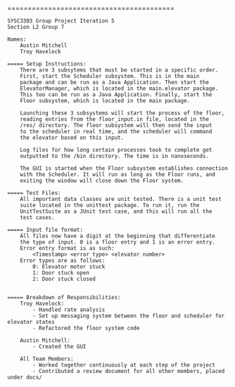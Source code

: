 =========================================
    
    SYSC3303 Group Project Iteration 5
    Section L2 Group 7
    
    Names:
        Austin Mitchell
        Troy Havelock

    ===== Setup Instructions:
        There are 3 subsytems that must be started in a specific order.
        First, start the Scheduler subsystem. This is in the main
        package and can be run as a Java Application. Then start the
        ElevatorManager, which is located in the main.elevator package.
        This too can be run as a Java Application. Finally, start the
        Floor subsystem, which is located in the main package.

        Launching these 3 subsystems will start the process of the floor,
        reading entries from the floor_input.in file, located in the
        /res/ directory. The floor subsystem will then send the input
        to the scheduler in real time, and the scheduler will command
        the elevator based on this input.
		
		Log files for how long certain processes took to complete get
		outputted to the /bin directory. The time is in nanoseconds.
		
		The GUI is started when the Floor subsystem establishes connection
		with the Scheduler. It will run as long as the Floor runs, and
		exiting the window will close down the Floor system.

    ===== Test Files:
        All important data classes are unit tested. There is a unit test
        suite located in the unittest package. To run it, run the 
        UnitTestSuite as a JUnit test case, and this will run all the
        test cases.
        
    ===== Input file format:
        All files now have a digit at the beginning that differentiate
        the type of input. 0 is a floor entry and 1 is an error entry.
        Error entry format is as such:
            <Timestamp> <error type> <elevator number>
        Error types are as follows:
            0: Elevator motor stuck
            1: Door stuck open
            2: Door stuck closed
        

    ===== Breakdown of Responsibilities:
        Troy Havelock:
            - Handled rate analysis
            - Set up messaging system between the floor and scheduler for elevator states
            - Refactored the floor system code

        Austin Mitchell:
			- Created the GUI

        All Team Members:
            - Worked together continuously at each step of the project
            - Contributed a review document for all other members, placed under docs/